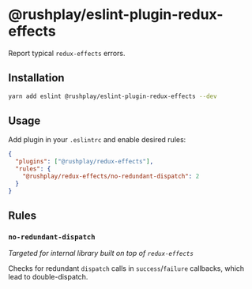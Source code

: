 # @rushplay/eslint-plugin-redux-effects

Report typical `redux-effects` errors.

## Installation

```bash
yarn add eslint @rushplay/eslint-plugin-redux-effects --dev
```

## Usage

Add plugin in your `.eslintrc` and enable desired rules:

```json
{
  "plugins": ["@rushplay/redux-effects"],
  "rules": {
    "@rushplay/redux-effects/no-redundant-dispatch": 2
  }
}
```

## Rules

### `no-redundant-dispatch`

_Targeted for internal library built on top of `redux-effects`_

Checks for redundant `dispatch` calls in `success`/`failure` callbacks, which lead to double-dispatch.
